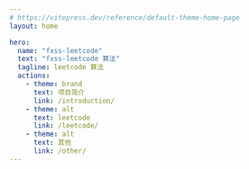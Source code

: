 ```yaml
---
# https://vitepress.dev/reference/default-theme-home-page
layout: home

hero:
  name: "fxss-leetcode"
  text: "fxss-leetcode 算法"
  tagline: leetcode 算法
  actions:
    - theme: brand
      text: 项目简介
      link: /introduction/
    - theme: alt
      text: leetcode
      link: /leetcode/
    - theme: alt
      text: 其他
      link: /other/
---
```

